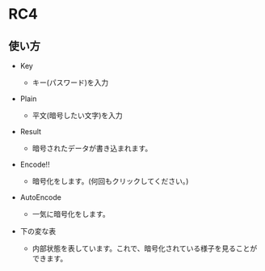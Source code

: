 # RC4

## 使い方
* Key
    * キー(パスワード)を入力

* Plain
    * 平文(暗号したい文字)を入力

* Result
    * 暗号されたデータが書き込まれます。

* Encode!!
    * 暗号化をします。(何回もクリックしてください。)

* AutoEncode
    * 一気に暗号化をします。
    
* 下の変な表
    * 内部状態を表しています。これで、暗号化されている様子を見ることができます。
